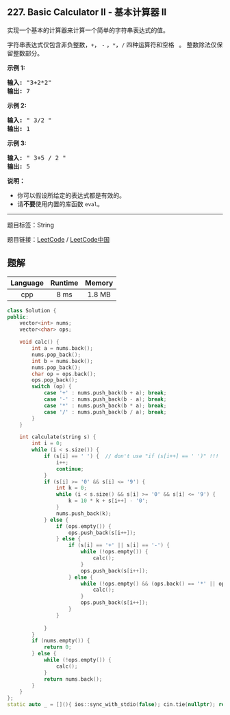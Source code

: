 ## 227. Basic Calculator II - 基本计算器 II

<!--If you want to use the English description, use `question.content` instead-->

<p>实现一个基本的计算器来计算一个简单的字符串表达式的值。</p>

<p>字符串表达式仅包含非负整数，<code>+</code>， <code>-</code> ，<code>*</code>，<code>/</code> 四种运算符和空格&nbsp;<code>&nbsp;</code>。 整数除法仅保留整数部分。</p>

<p><strong>示例&nbsp;1:</strong></p>

<pre><strong>输入: </strong>&quot;3+2*2&quot;
<strong>输出:</strong> 7
</pre>

<p><strong>示例 2:</strong></p>

<pre><strong>输入:</strong> &quot; 3/2 &quot;
<strong>输出:</strong> 1</pre>

<p><strong>示例 3:</strong></p>

<pre><strong>输入:</strong> &quot; 3+5 / 2 &quot;
<strong>输出:</strong> 5
</pre>

<p><strong>说明：</strong></p>

<ul>
	<li>你可以假设所给定的表达式都是有效的。</li>
	<li>请<strong>不要</strong>使用内置的库函数 <code>eval</code>。</li>
</ul>



-----

题目标签：String

题目链接：[LeetCode](https://leetcode.com/problems/basic-calculator-ii/description/)  /  [LeetCode中国](https://leetcode-cn.com/problems/basic-calculator-ii/description/)

## 题解



| Language | Runtime | Memory |
|:---:|:---:|:---:|
| cpp  | 8  ms | 1.8 MB |

```cpp
class Solution {
public:
    vector<int> nums;
    vector<char> ops;

    void calc() {
        int a = nums.back();
        nums.pop_back();
        int b = nums.back();
        nums.pop_back();
        char op = ops.back();
        ops.pop_back();
        switch (op) {
            case '+' : nums.push_back(b + a); break;
            case '-' : nums.push_back(b - a); break;
            case '*' : nums.push_back(b * a); break;
            case '/' : nums.push_back(b / a); break;
        }
    }

    int calculate(string s) {
        int i = 0;
        while (i < s.size()) {
            if (s[i] == ' ') {  // don't use "if (s[i++] == ' ')" !!!
                i++;
                continue;
            }
            if (s[i] >= '0' && s[i] <= '9') {
                int k = 0;
                while (i < s.size() && s[i] >= '0' && s[i] <= '9') {
                    k = 10 * k + s[i++] - '0';
                }
                nums.push_back(k);
            } else {
                if (ops.empty()) {
                    ops.push_back(s[i++]);
                } else {
                    if (s[i] == '+' || s[i] == '-') {
                        while (!ops.empty()) {
                            calc();
                        }
                        ops.push_back(s[i++]);
                    } else {
                        while (!ops.empty() && (ops.back() == '*' || ops.back() == '/')) {
                            calc();
                        }
                        ops.push_back(s[i++]);
                    }
                }
                
            }
        }
        if (nums.empty()) {
            return 0;
        } else {
            while (!ops.empty()) {
                calc();
            }
            return nums.back();
        }
    }
};
static auto _ = [](){ ios::sync_with_stdio(false); cin.tie(nullptr); return 0; }();
```
